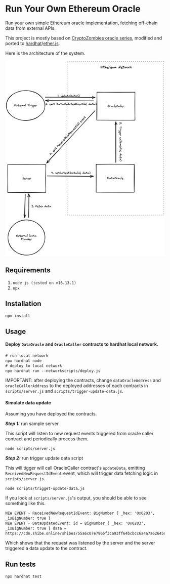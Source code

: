 
# Run Your Own Ethereum Oracle

Run your own simple Ethereum oracle implementation, fetching off-chain data from external APIs.

This project is mostly based on [CryptoZombies oracle series](https://cryptozombies.io/en/lesson/14), modified and ported to [hardhat](https://github.com/nomiclabs/hardhat)/[ether.js](https://github.com/ethers-io/ethers.js/).

Here is the architecture of the system.

<img style="width: 600px;" src="diagram.png" />

## Requirements
1. `node js (tested on v16.13.1)`
2. `npx`

## Installation
```
npm install
```

## Usage

#### Deploy `DataOracle` and `OracleCaller` contracts to hardhat local network.

```
# run local network
npx hardhat node
# deploy to local network
npx hardhat run --networkscripts/deploy.js
```

IMPORTANT: after deploying the contracts, change `dataOracleAddress` and `oracleCallerAddress` to the deployed addresses of each contracts in `scripts/server.js` and `scripts/trigger-update-data.js`.

#### Simulate data update

Assuming you have deployed the contracts.

***Step 1:*** run sample server

This script will listen to new request events triggered from oracle caller contract and periodically process them.

```
node scripts/server.js
```

***Step 2:*** run trigger update data script

This will tigger will call OracleCaller contract's `updateData`, emitting `ReceivedNewRequestIdEvent` event, which will trigger data fetching logic in `scripts/server.js`.

```
node scripts/trigget-update-data.js
```

If you look at `scripts/server.js`'s output, you should be able to see something like this.

```
NEW EVENT - ReceivedNewRequestIdEvent: BigNumber { _hex: '0x0203', _isBigNumber: true }
NEW EVENT - DataUpdatedEvent: id = BigNumber { _hex: '0x0203', _isBigNumber: true } data = https://cdn.shibe.online/shibes/55a6c07e7965f3ca93ff64bcbcc6a4a7a62645de.jpg
```

Which shows that the request was listened by the server and the server triggered a data update to the contract.

## Run tests
```
npx hardhat test
```
